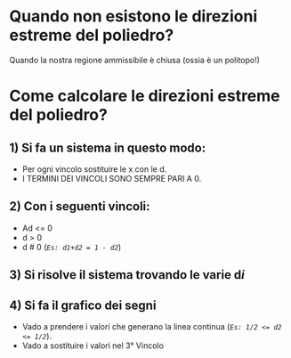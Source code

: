 # Quando non esistono le direzioni estreme del poliedro?
Quando la nostra regione ammissibile è chiusa (ossia è un politopo!)
# Come calcolare le direzioni estreme del poliedro?
## 1) Si fa un sistema in questo modo:

- Per ogni vincolo sostituire le x con le d.
- I TERMINI DEI VINCOLI SONO SEMPRE PARI A 0.

## 2) Con i seguenti vincoli:

- Ad <= 0
- d > 0
- d # 0 (*`Es: d1+d2 = 1 - d2`*)

## 3) Si risolve il sistema trovando le varie d*i*
## 4) Si fa il grafico dei segni
- Vado a prendere i valori che generano la linea continua (*`Es: 1/2 <= d2 <= 1/2`*).
- Vado a sostituire i valori nel 3° Vincolo

